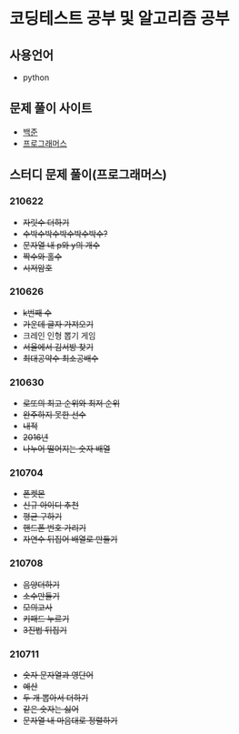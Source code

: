 # 코딩테스트 공부 및 알고리즘 공부
## 사용언어
- python
## 문제 풀이 사이트
- [백준](https://www.acmicpc.net/)
- [프로그래머스](https://programmers.co.kr/)

## 스터디 문제 풀이(프로그래머스)
### 210622
- ~~자릿수 더하기~~
- ~~수박수박수박수박수박수?~~
- ~~문자열 내 p와 y의 개수~~
- ~~짝수와 홀수~~
- ~~시저암호~~
### 210626
- ~~k번째 수~~
- ~~가운데 글자 가져오기~~
- 크레인 인형 뽑기 게임
- ~~서울에서 김서방 찾기~~
- ~~최대공약수 최소공배수~~
### 210630
- ~~로또의 최고 순위와 최저 순위~~
- ~~완주하지 못한 선수~~
- ~~내적~~
- ~~2016년~~
- ~~나누어 떨어지는 숫자 배열~~
### 210704
- ~~폰켓몬~~
- ~~신규 아이디 추천~~
- ~~평균 구하기~~
- ~~핸드폰 번호 가리기~~
- ~~자연수 뒤집어 배열로 만들기~~
### 210708
- ~~음양더하기~~
- ~~소수만들기~~
- ~~모의고사~~
- ~~키패드 누르기~~
- ~~3진법 뒤집기~~
### 210711
- ~~숫자 문자열과 영단어~~
- ~~예산~~
- ~~두 개 뽑아서 더하기~~
- ~~같은 숫자는 싫어~~
- ~~문자열 내 마음대로 정렬하기~~
